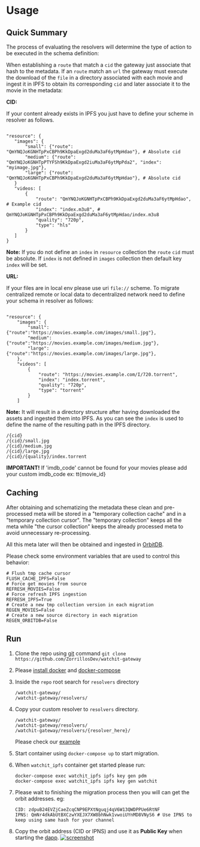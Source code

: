 
# Usage

## Quick Summary
The process of evaluating the resolvers will determine the type of action to be executed in the schema definition:

When establishing a `route` that match a `cid` the gateway just associate that hash to the metadata. If an `route` match an `url` 
the gateway must execute the download of the `file` in a directory associated with each movie and ingest it in IPFS to obtain its
corresponding `cid` and later associate it to the movie in the metadata:

**CID:**

If your content already exists in IPFS you just have to define your scheme in resolver as follows.

 ```

"resource": {
    "images": {
        "small": {"route": "QmYNQJoKGNHTpPxCBPh9KkDpaExgd2duMa3aF6ytMpHdao"}, # Absolute cid
        "medium": {"route": "QmYNQJoKGNHTpPTYFSh9KkDpaExgd2iuMa3aF6ytMpPda2", "index": "myimage.jpg"},
        "large": {"route": "QmYNQJoKGNHTpPxCBPh9KkDpaExgd2duMa3aF6ytMpHdao"}, # Absolute cid
    }
    "videos: [
        {
            "route": "QmYNQJoKGNHTpPxCBPh9KkDpaExgd2duMa3aF6ytMpHdao", # Example cid
            "index": "index.m3u8", # QmYNQJoKGNHTpPxCBPh9KkDpaExgd2duMa3aF6ytMpHdao/index.m3u8
            "quality": "720p",
            "type": "hls"
        }
    ]
}

```

**Note:** If you do not define an `index` in `resource` collection the `route` `cid` must be absolute. 
If `index` is not defined in `images` collection then default key `index` will be set.

**URL:**

If your files are in local env please use uri `file://` scheme. To migrate centralized remote or local data to
decentralized network need to define your schema in resolver as follows:

```

"resource": {
    "images": {
        "small": {"route":"https://movies.example.com/images/small.jpg"},
        "medium": {"route":"https://movies.example.com/images/medium.jpg"},
        "large": {"route":"https://movies.example.com/images/large.jpg"},
    },
    "videos": [
        {
            "route": "https://movies.example.com/I/720.torrent",
            "index": "index.torrent", 
            "quality": "720p",
            "type": "torrent"
        }
    ]
```

**Note:** It will result in a directory structure after having downloaded the assets and ingested them into IPFS. As you
can see the `index` is used to define the name of the resulting path in the IPFS directory.

```
/{cid}
/{cid}/small.jpg
/{cid}/medium.jpg
/{cid}/large.jpg
/{cid}/{quality}/index.torrent

```

**IMPORTANT!** If 'imdb_code' cannot be found for your movies please add your custom imdb_code ex: tt{movie_id}

## Caching

After obtaining and schematizing the metadata these clean and pre-processed meta will be stored in a "temporary
collection cache" and in a "temporary collection cursor". The "temporary collection" keeps all the meta while
"the cursor collection" keeps the already processed meta to avoid unnecessary re-processing.

All this meta later will then be obtained and ingested in [OrbitDB](https://orbitdb.org/).

Please check some environment variables that are used to control this behavior:

```
# Flush tmp cache cursor
FLUSH_CACHE_IPFS=False
# Force get movies from source
REFRESH_MOVIES=False
# Force refresh IPFS ingestion
REFRESH_IPFS=True
# Create a new tmp collection version in each migration
REGEN_MOVIES=False
# Create a new source directory in each migration
REGEN_ORBITDB=False
```


## Run

1) Clone the repo using [git](https://git-scm.com/book/en/v2/Getting-Started-Installing-Git) command `git clone https://github.com/ZorrillosDev/watchit-gateway`
2) Please [install docker](https://docs.docker.com/get-started/) and [docker-compose](https://docs.docker.com/compose/install/)
3) Inside the `repo` root search for `resolvers` directory
   ```
   /watchit-gateway/
   /watchit-gateway/resolvers/
   ```
4) Copy your custom resolver to `resolvers` directory.
    ```
   /watchit-gateway/
   /watchit-gateway/resolvers/
   /watchit-gateway/resolvers/{resolver_here}/
   ```
   Please check our [example](https://github.com/ZorrillosDev/watchit-gateway/tree/v0.1.0/resolvers)
5) Start container using `docker-compose up` to start migration.
6) When `watchit_ipfs` container get started please run:
   ```
   docker-compose exec watchit_ipfs ipfs key gen pdm 
   docker-compose exec watchit_ipfs ipfs key gen watchit
   ```
7) Please wait to finishing the migration process then you will can get the orbit addresses. eg:
   
   ```
   CID: zdpuB24EVZjCaeZcqCNP9EPXtNguqj4qV6W13QWDPPUe6RtNF
   IPNS: QmNr4dkAbUtBXCzwYXEJX7XW8bhNwk1vwoiUYnMD8VNyS6 # Use IPNS to keep using same hash for your channel
   ```
8) Copy the orbit address (CID or IPNS) and use it as **Public Key** when starting the [dapp](https://github.com/ZorrillosDev/watchit-desktop).
   [![screenshot](assets/pk.png?raw=true)]()

